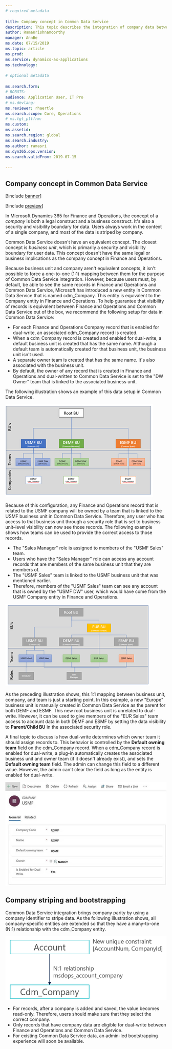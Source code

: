 ```yaml
---
# required metadata

title: Company concept in Common Data Service
description: This topic describes the integration of company data between Finance and Operations and Common Data Service.
author: RamaKrishnamoorthy 
manager: AnnBe
ms.date: 07/15/2019
ms.topic: article
ms.prod: 
ms.service: dynamics-ax-applications
ms.technology: 

# optional metadata

ms.search.form: 
# ROBOTS: 
audience: Application User, IT Pro
# ms.devlang: 
ms.reviewer: rhaertle
ms.search.scope: Core, Operations
# ms.tgt_pltfrm: 
ms.custom: 
ms.assetid: 
ms.search.region: global
ms.search.industry: 
ms.author: ramasri
ms.dyn365.ops.version: 
ms.search.validFrom: 2019-07-15

---
```


## Company concept in Common Data Service

[!include [banner](../includes/banner.md)]

[!include [preview](../includes/preview-banner.md)]

In Microsoft Dynamics 365 for Finance and Operations, the concept of a *company* is both a legal construct and a business construct. It's also a security and visibility boundary for data. Users always work in the context of a single company, and most of the data is striped by company.

Common Data Service doesn't have an equivalent concept. The closest concept is *business unit*, which is primarily a security and visibility boundary for user data. This concept doesn't have the same legal or business implications as the company concept in Finance and Operations.

Because business unit and company aren't equivalent concepts, it isn't possible to force a one-to-one (1:1) mapping between them for the purpose of Common Data Service integration. However, because users must, by default, be able to see the same records in Finance and Operations and Common Data Service, Microsoft has introduced a new entity in Common Data Service that is named cdm\_Company. This entity is equivalent to the Company entity in Finance and Operations. To help guarantee that visibility of records is equivalent between Finance and Operations and Common Data Service out of the box, we recommend the following setup for data in Common Data Service:

+ For each Finance and Operations Company record that is enabled for dual-write, an associated cdm\_Company record is created.
+ When a cdm\_Company record is created and enabled for dual-write, a default business unit is created that has the same name. Although a default team is automatically created for that business unit, the business unit isn't used.
+ A separate owner team is created that has the same name. It's also associated with the business unit.
+ By default, the owner of any record that is created in Finance and Operations and dual-written to Common Data Service is set to the "DW Owner" team that is linked to the associated business unit.

The following illustration shows an example of this data setup in Common Data Service.

![Data setup in Common Data Service](media/dual-write-company-1.png)

Because of this configuration, any Finance and Operations record that is related to the USMF company will be owned by a team that is linked to the USMF business unit in Common Data Service. Therefore, any user who has access to that business unit through a security role that is set to business unit–level visibility can now see those records. The following example shows how teams can be used to provide the correct access to those records.

+ The "Sales Manager" role is assigned to members of the "USMF Sales" team.
+ Users who have the "Sales Manager" role can access any account records that are members of the same business unit that they are members of.
+ The "USMF Sales" team is linked to the USMF business unit that was mentioned earlier.
+ Therefore, members of the "USMF Sales" team can see any account that is owned by the "USMF DW" user, which would have come from the USMF Company entity in Finance and Operations.

![How teams can be used](media/dual-write-company-2.png)

As the preceding illustration shows, this 1:1 mapping between business unit, company, and team is just a starting point. In this example, a new "Europe" business unit is manually created in Common Data Service as the parent for both DEMF and ESMF. This new root business unit is unrelated to dual-write. However, it can be used to give members of the "EUR Sales" team access to account data in both DEMF and ESMF by setting the data visibility to **Parent/Child BU** in the associated security role.

A final topic to discuss is how dual-write determines which owner team it should assign records to. This behavior is controlled by the **Default owning team** field on the cdm\_Company record. When a cdm\_Company record is enabled for dual-write, a plug-in automatically creates the associated business unit and owner team (if it doesn't already exist), and sets the **Default owning team** field. The admin can change this field to a different value. However, the admin can't clear the field as long as the entity is enabled for dual-write.

![Default owning team field](media/dual-write-default-owning-team.jpg)

## Company striping and bootstrapping

Common Data Service integration brings company parity by using a company identifier to stripe data. As the following illustration shows, all company-specific entities are extended so that they have a many-to-one (N:1) relationship with the cdm\_Company entity.

![N:1 relationship between a company-specific entity and the cdm_Company entity](media/dual-write-bootstrapping.png)

+ For records, after a company is added and saved, the value becomes read-only. Therefore, users should make sure that they select the correct company.
+ Only records that have company data are eligible for dual-write between Finance and Operations and Common Data Service.
+ For existing Common Data Service data, an admin-led bootstrapping experience will soon be available.
